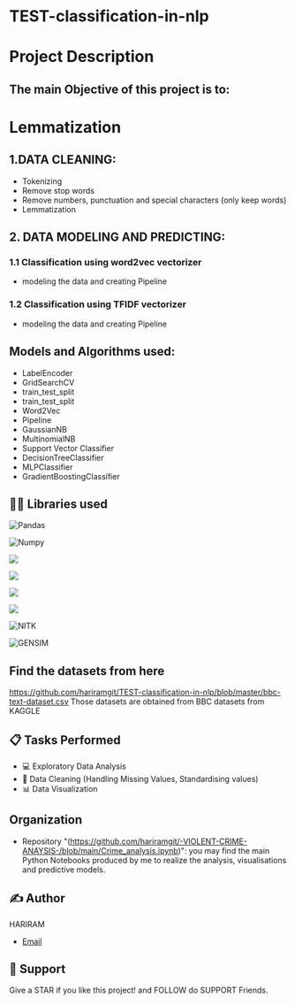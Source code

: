 # TEST-classification-in-nlp


# Project Description
## The main Objective of this project is to:

# Lemmatization
## 1.DATA CLEANING:
- Tokenizing 
- Remove stop words
- Remove numbers, punctuation and special characters (only keep words)
- Lemmatization

## 2. DATA MODELING AND PREDICTING:
  ### 1.1 Classification using word2vec vectorizer
  - modeling the data and creating Pipeline

  ### 1.2 Classification using TFIDF vectorizer
  - modeling the data and creating Pipeline



## Models and Algorithms used:
- LabelEncoder
- GridSearchCV
- train_test_split
- train_test_split
- Word2Vec
- Pipeline
- GaussianNB
- MultinomialNB
- Support Vector Classifier
- DecisionTreeClassifier
- MLPClassifier
- GradientBoostingClassifier




## 👩‍💻 Libraries used
![Pandas](https://img.shields.io/badge/Pandas-2C2D72?style=for-the-badge&logo=pandas&logoColor=white)

![Numpy](https://img.shields.io/badge/Numpy-ffee4a?style=for-the-badge&logo=numpy&logoColor=white)

![](https://img.shields.io/badge/scikitlearn-0969DA.svg?style=for-the-badge&logo=scikit-learn&logoColor=white)

![](https://img.shields.io/badge/Matplotlib-fe9600?style=for-the-badge&logo=matplotlib&logoColor=white)

![](https://img.shields.io/badge/seaborn-0A3069?style=for-the-badge&logo=Seaborn&logoColor=white)

![](https://img.shields.io/badge/Scipy-B6E3FF?style=for-the-badge&logo=Scipy&logoColor=white)

![NITK](https://img.shields.io/badge/NLTK-084156?style=for-the-badge&logo=NLTK&logoColor=0C96C8)

![GENSIM](https://img.shields.io/badge/GENSIM-2640A9?style=for-the-badge&logo=GENSIM&logoColor=CFD6F1)



## Find the datasets from here 

https://github.com/hariramgit/TEST-classification-in-nlp/blob/master/bbc-text-dataset.csv
Those datasets are obtained from BBC datasets from KAGGLE

## 📋 Tasks Performed
* 💻 Exploratory Data Analysis 
* 🧹 Data Cleaning (Handling Missing Values, Standardising values) 
* 📊 Data Visualization


## Organization
- Repository "(https://github.com/hariramgit/-VIOLENT-CRIME-ANAYSIS-/blob/main/Crime_analysis.ipynb)": you may find the main Python Notebooks produced by me to realize the analysis, visualisations and predictive models.


## ✍️ Author
HARIRAM
* [Email](mailto:hariramhdmp@gmail.com)


## 🤝 Support

Give a STAR if you like this project! and FOLLOW do SUPPORT Friends.
